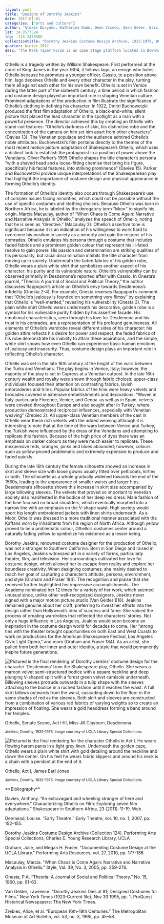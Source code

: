 ```yaml
---
layout: post
title: "Designs of Dorothy Jeakins"
date: 2017-01-01
categories: ["arts and culture"]
author: "Alexis Doryumu, Katherine Dann, Dean Vicedo, Sean Geber, Eric Lam"
lat: 34.0577524
lng: -118.2478388
collectiontitle: "Dorothy Jeakins Costume Design Archive, 1932-1975, UCLA Library Special Collections"
quarter: Winter 2017
desc: "The Mark Taper Forum is an open stage platform located in Downtown Los Angeles. Renowned costume designer Dorothy Jeakins created the costumes for the Othello stage production at this location."
---
```

Othello is a tragedy written by William Shakespeare. First performed at the court of King James in the year 1604, it follows Iago, an ensign who hates Othello because he promotes a younger officer, Cassio, to a position above him. Iago deceives Othello and every other character in the play, turning them all against each other for his own benefit. Othello is set in Venice during the latter part of the sixteenth century, a time period in which fashion and costume design played an important role in shaping Venetian culture. Prominent adaptations of the production in film illustrate the significance of Othello’s clothing in defining his character.  In 1922, Dmitri Buchowetzki produced the first film adaptation of Othello, a black-and-white, silent picture that placed the lead character in the spotlight as a man with a powerful presence. The director achieved this by creating an Othello with stand-out features: “Othello’s darkness of skin, his distinctive robe and the concentration of the camera on him set him apart from other characters” (Davies 13). The Venetian populace and the audience admired Othello’s noble attributes. Buchowetzki’s film pertains directly to the themes of the most recent motion picture adaptation of Shakespeare’s Othello, which uses a distinct look to establish the protagonist in a position of power above the Venetians. Oliver Parker’s 1995 Othello shapes the title character’s persona “with a shaved head and a loose-fitting chemise that bring his figure, specifically his facial features, into striking prominence” (Davies 15). Parker and Buchowetzki provide unique interpretations of the Shakespearean play that highlight the importance of costume design and physical appearance in forming Othello’s identity.

The formation of Othello’s identity also occurs through Shakespeare’s use of complex issues facing minorities, which could not be possible without the use of specific costumes and clothing choices. Because Othello was born in Northern Africa, he is labeled by the derogatory term “Moor” to signify his origin. Marcia Macaulay, author of “When Chaos is Come Again: Narrative and Narrative Analysis in Othello,” analyzes the speech of Othello, noting that he is seen as “directive.” (Macaulay 3). Othello’s assertive tone is significant because it is an indication of his willingness to work hard to overcome his position in society as a minority and gain the respect of his comrades.  Othello emulates his persona through a costume that includes faded fabrics and a prominent golden colour that represent his ill-fated resolve to gain power. His passion and determination are striking qualities of his personality, but racial discrimination inhibits the title character from moving up in society. Underneath the faded fabrics of his golden robe, Othello wears a plain white shirt that symbolizes another aspect of his character: his purity and its vulnerable nature. Othello’s vulnerability can be observed primarily in Desdemona’s reported affair with Cassio. In Onesta’s journal, “Theoria: A journal of Social and Political Theory,” the author discusses Rappoport’s article on Othello’s envy towards Desdemona’s infidelity (Onesta 2-4). For example, Onesta reverses Rappaport’s comment that “Othello’s jealousy is founded on something very flimsy” by explaining that Othello is “well-merited,” revealing his vulnerability (Onesta 3). The plain white shirt Othello wears underneath his decorative, golden robe is a symbol for his vulnerable purity hidden by his assertive facade. His emotional characteristics, seen through his love for Desdemona and his trust in his comrades, are a representation of his profound genuineness. All elements of Othello’s wardrobe reveal different sides of his character: his golden attire reflects his desire for power and respect, the faded fabrics of his robe demonstrate his inability to attain these aspirations, and the simple, white shirt shows how even Othello can experience basic human emotions of jealousy and insecurity. Thus, costume design plays an important role in reflecting Othello’s character.

Othello was set in the late 16th century at the height of the wars between the Turks and Venetians. The play begins in Venice, Italy; however, the majority of the play is set in Cypress at a Venetian outpost. In the late 16th century wealth and royalty were shown through fabric choices; upper-class individuals focused their attention on contrasting fabrics, lavish embroideries and trims. Popular fabrics of the time were heavy velvets and brocades covered in extensive embellishments and decorations. “Woven in Italy-particularly Florence, Venice, and Genoa-as well as in Spain, velvets were coveted throughout Europe and also sought after in Turkey, where production demonstrated reciprocal influences, especially with Venetian weaving” (Zrebiec 2). All upper-class Venetian members of the cast in Othello wear these rich velvets with the added weaving although it is interesting to note that at the time of the wars between Venice and Turkey, the Turkish were influenced by the dress of the Venetians and attempting to replicate this fashion. Because of the high price of dyes there was an emphasis on darker colours as they were much easier to replicate. These inexpensive reds, oranges, pinks and blues abounded; however, colours such as yellow proved problematic and extremely expensive to produce and faded quickly.

During the late 16th century the female silhouette showed an increase in skirt and sleeve size with loose gowns usually fitted over petticoats, kirtles or both. The silhouette as a whole gradually widened towards the end of the 1560s, leading to the appearance of smaller waists and larger hips. Desdemona’s silhouette shows this increase in skirt size accompanied by large billowing sleeves. The velvets that proved so important to Venetian society also manifested in the bodice of her deep red dress. Male fashion of the time focused on broad shoulders, which eventually morphed into a narrow line with an emphasis on the V-shape waist. High society would sport hip length embroidered jackets with linen shirts underneath. As a Moor, Othello was dressed in a more traditional manner associated with the Kaftans worn by inhabitants from his region of North Africa. Although yellow proved to be a problematic colour, Othello’s costumes center around a naturally fading yellow to symbolize his existence as a lesser being.

Dorothy Jeakins, renowned costume designer for the production of Othello, was not a stranger to Southern California. Born in San Diego and raised in Los Angeles, Jeakins witnessed art in a variety of forms, particularly theater, film, and television. Her surroundings cultivated her love for costume design, which allowed her to escape from reality and explore her boundless creativity. When designing costumes, she mainly desired to reach her goal of capturing a character’s attitude, persona, environment, and style  (Graham and Fraser 184).  The recognition and praise that she received further highlighted her impressive accomplishments. The Academy nominated her 12 times for a variety of her work, which seemed unusual since, unlike other well-recognized designers, Jeakins never signed with a major motion picture studio  (Van Gelder B18). Jeakins remained genuine about her craft, preferring to invest her efforts into the design rather than Hollywood’s idea of success and fame. She valued the process of creating wardrobes that reflected the characters’ stories. Not only a huge influence in Los Angeles,  Jeakins would soon become an inspiration in the costume design world for decades to come.  Her “strong ties with the theater brought opportunities on both East and West Coasts to work on productions for the American Shakespeare Festival, Los Angeles Civic Light Opera,” and more (Graham and Fraser 184).  As an artist, she pulled from both her inner and outer identity, a style that would permanently inspire future generations.


<img src='../images/othello1.jpg' alt='Pictured is the final rendering of Dorothy Jenkins’ costume design for the character ‘Desdemona’ from the Shakespeare play, Othello. She wears a maroon velvet semi-structured bodice with a square neckline and deep plunging V-shaped split with a forest green velvet camisole underneath. Billowing sleeves protrude outwards in a tulip shape with the sleeves attaching to the bodice in a ruched fashion until it reaches the waist. A full skirt billows outwards from the waist, cascading down to the floor in the same shades of red as the sleeves. Both skirt and sleeves are constructed from a combination of various red fabrics of varying weights so to create an impression of floating. She wears a gold headdress forming a band around her temples.'>
<figcaption><p>Othello, Senate Scene, Act I-III, Miss Jill Clayburn, Desdemona</p><p><small>Jenkins, Dorothy, 1932-1975. Image courtesy of UCLA Library Special Collections.</small></p>
<img src='../images/othello2.jpg' alt='Pictured is the final rendering for the character Othello in Act I. He wears flowing harem pants in a light grey linen. Underneath the golden cape, Othello wears a plain white shirt with gold detailing around the neckline and down the center. On his feet he wears fabric slippers and around his neck is a chain with a pendant at the end of it.'>
<figcaption><p>Othello, Act I, James Earl Jones</p><p><small>Jenkins, Dorothy, 1932-1975. Image courtesy of UCLA Library Special Collections.</small></p>
<section id="categories" markdown="1">
**Bibliography**

Davies, Anthony. “An extravagant and wheeling stranger of here and everywhere.” Characterizing Othello on Film: Exploring seven film adaptations.” Shakespeare in Southern Africa. 23 (2011): 11-19. Web.

Denmead, Louise. “Early Theatre.” Early Theatre, vol. 10, no. 1, 2007, pp. 152–155.

Dorothy Jeakins Costume Design Archive (Collection 124). Performing Arts Special Collections, Charles E. Young Research Library, UCLA

Graham, Julie, and Megan H. Fraser. &quot;Documenting Costume Design at the UCLA Library.&quot; Performing Arts Resources, vol. 27, 2010, pp. 177-186.

Macaulay, Marcia. “When Chaos is Come Again: Narrative and Narrative Analysis in Othello.”	Style, Vol. 39, No. 3, 2005, pp. 259-276.

Onesta, P.A. “Theoria: A Journal of Social and Political Theory.” No. 15, 1960, pp. 61-63.

Van Gelder, Lawrence. &quot;Dorothy Jeakins Dies at 81; Designed Costumes for Films.&quot; New York Times (1923-Current file), Nov 30 1995, pp. 1. ProQuest Historical Newspapers: The New York Times.

Zrebiec, Alice, et al. “European 16th-19th Centuries.” The Metropolitan Museum of Art Bulletin, vol. 53, no. 3, 1995, pp. 45–58.


</section>